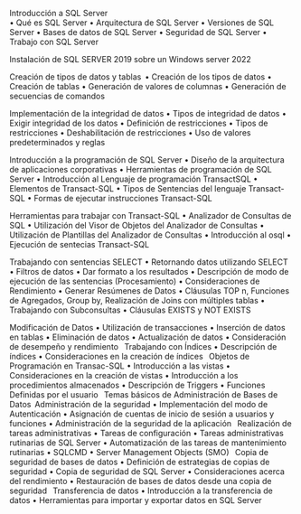 Introducción a SQL Server  
• Qué es SQL Server 
• Arquitectura de SQL Server 
• Versiones de SQL Server 
• Bases de datos de SQL Server 
• Seguridad de SQL Server 
• Trabajo con SQL Server 

Instalación de SQL SERVER 2019 sobre un Windows server 2022

Creación de tipos de datos y tablas 
 • Creación de los tipos de datos 
• Creación de tablas 
• Generación de valores de columnas 
• Generación de secuencias de comandos 
 
Implementación de la integridad de datos 
• Tipos de integridad de datos 
• Exigir integridad de los datos 
• Definición de restricciones 
• Tipos de restricciones 
• Deshabilitación de restricciones 
• Uso de valores predeterminados y reglas 
 
Introducción a la programación de SQL Server 
• Diseño de la arquitectura de aplicaciones corporativas 
• Herramientas de programación de SQL Server 
• Introducción al Lenguaje de programación TransactSQL 
• Elementos de Transact-SQL 
• Tipos de Sentencias del lenguaje Transact-SQL 
• Formas de ejecutar instrucciones Transact-SQL 
 
Herramientas para trabajar con Transact-SQL 
• Analizador de Consultas de SQL 
• Utilización del Visor de Objetos del Analizador de Consultas 
• Utilización de Plantillas del Analizador de Consultas 
• Introducción al osql 
• Ejecución de sentecias Transact-SQL 
 
Trabajando con sentencias SELECT 
• Retornando datos utilizando SELECT 
• Filtros de datos 
• Dar formato a los resultados 
• Descripción de modo de ejecución de las sentencias (Procesamiento) 
• Consideraciones de Rendimiento 
• Generar Resúmenes de Datos 
• Cláusulas TOP n, Funciones de Agregados, Group by, Realización de Joins con múltiples tablas 
• Trabajando con Subconsultas • Cláusulas EXISTS y NOT EXISTS 
 
Modificación de Datos 
• Utilización de transacciones 
• Inserción de datos en tablas 
• Eliminación de datos 
• Actualización de datos 
• Consideración de desempeño y rendimiento 
  
Trabajando con Índices 
• Descripción de índices 
• Consideraciones en la creación de índices 
  
Objetos de Programación en Transac-SQL 
• Introducción a las vistas 
• Consideraciones en la creación de vistas 
• Introducción a los procedimientos almacenados 
• Descripción de Triggers 
• Funciones Definidas por el usuario 
  
Temas básicos de Administración de Bases de Datos 
 Administración de la seguridad 
• Implementación del modo de Autenticación 
• Asignación de cuentas de inicio de sesión a usuarios y funciones 
• Administración de la seguridad de la aplicación 
  
Realización de tareas administrativas 
• Tareas de configuración 
• Tareas administrativas rutinarias de SQL Server 
• Automatización de las tareas de mantenimiento rutinarias 
• SQLCMD 
• Server Management Objects (SMO) 
  
Copia de seguridad de bases de datos 
• Definición de estrategias de copias de seguridad 
• Copia de seguridad de SQL Server 
• Consideraciones acerca del rendimiento 
• Restauración de bases de datos desde una copia de seguridad 
  
Transferencia de datos 
• Introducción a la transferencia de datos 
• Herramientas para importar y exportar datos en SQL Server  
